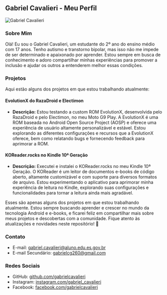 ## Gabriel Cavalieri - Meu Perfil

![Gabriel Cavalieri](https://picrew.me/share?cd=SqO1raRX0B)

### Sobre Mim

Olá! Eu sou o Gabriel Cavalieri, um estudante do 2º ano do ensino médio com 17 anos. Tenho autismo e transtorno bipolar, mas isso não me impede de ser determinado e apaixonado por aprender. Estou sempre em busca de conhecimento e adoro compartilhar minhas experiências para promover a inclusão e ajudar os outros a entenderem melhor essas condições.

### Projetos

Aqui estão alguns dos projetos em que estou trabalhando atualmente:

#### EvolutionX do RazaDroid e Electimon

- **Descrição:** Estou testando a custom ROM EvolutionX, desenvolvida pelo RazaDroid e pelo Electimon, no meu Moto G9 Play. A EvolutionX é uma ROM baseada no Android Open Source Project (AOSP) e oferece uma experiência de usuário altamente personalizável e estável. Estou explorando as diferentes configurações e recursos que a EvolutionX oferece, bem como relatando bugs e fornecendo feedback para aprimorar a ROM.

#### KOReader.rocks no Kindle 10ª Geração

- **Descrição:** Executei e instalei o KOReader.rocks no meu Kindle 10ª Geração. O KOReader é um leitor de documentos e-books de código aberto, altamente customizável e com suporte para diversos formatos de arquivo. Estou experimentando o aplicativo para aprimorar minha experiência de leitura no Kindle, explorando suas configurações e funcionalidades para tornar a leitura ainda mais agradável.

Esses são apenas alguns dos projetos em que estou trabalhando atualmente. Estou sempre buscando aprender e crescer no mundo da tecnologia Android e e-books, e ficarei feliz em compartilhar mais sobre meus projetos e descobertas com a comunidade. Fique atento às atualizações e novidades neste repositório! 🚀

### Contato

- E-mail: gabriel.cavalieri@aluno.edu.es.gov.br
- E-mail Secundário: gabrielcg260@gmail.com

### Redes Sociais

- GitHub: [github.com/gabrielcavalieri](https://github.com/gabrielcavalieri)
- Instagram: [instagram.com/gabriel_cavalieri](https://www.instagram.com/gabriel.cavalierii/)
- Facebook: [facebook.com/gabrielcavalieri](https://www.facebook.com/gabriel.cavalierii)
